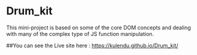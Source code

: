 # Drum_kit
This mini-project is based on some of the core DOM concepts and dealing with many of the complex type of JS function manipulation.


##You can see the Live site here : https://kulendu.github.io/Drum_kit/

